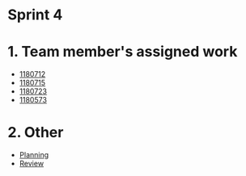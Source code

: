 Sprint 4
=======

# 1. Team member's assigned work
  * [1180712](1180712/README.md)
  * [1180715](1180715/README.md)
  * [1180723](1180723/README.md)
  * [1180573](1180573/README.md)

# 2. Other
  * [Planning](planning.md)
  * [Review](review.md)